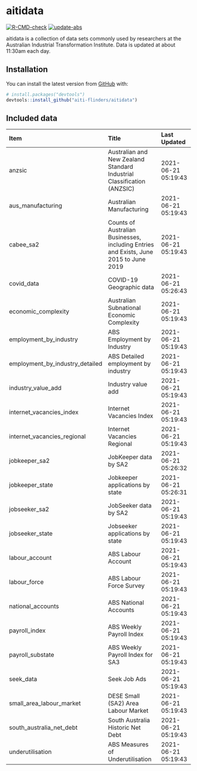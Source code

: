 
<!-- README.md is generated from README.Rmd. Please edit that file -->

# aitidata

<!-- badges: start -->

[![R-CMD-check](https://github.com/aiti-flinders/aitidata/actions/workflows/R-CMD-check.yaml/badge.svg)](https://github.com/aiti-flinders/aitidata/actions/workflows/R-CMD-check.yaml)
[![update-abs](https://github.com/aiti-flinders/aitidata/workflows/update-abs/badge.svg)](https://github.com/aiti-flinders/aitidata/actions)
<!-- badges: end -->

aitidata is a collection of data sets commonly used by researchers at
the Australian Industrial Transformation Institute. Data is updated at
about 11:30am each day.

## Installation

You can install the latest version from [GitHub](https://github.com/)
with:

``` r
# install.packages("devtools")
devtools::install_github("aiti-flinders/aitidata")
```

## Included data

| Item                               | Title                                                                                 | Last Updated        |
| :--------------------------------- | :------------------------------------------------------------------------------------ | :------------------ |
| anzsic                             | Australian and New Zealand Standard Industrial Classification (ANZSIC)                | 2021-06-21 05:19:43 |
| aus\_manufacturing                 | Australian Manufacturing                                                              | 2021-06-21 05:19:43 |
| cabee\_sa2                         | Counts of Australian Businesses, including Entries and Exists, June 2015 to June 2019 | 2021-06-21 05:19:43 |
| covid\_data                        | COVID-19 Geographic data                                                              | 2021-06-21 05:26:43 |
| economic\_complexity               | Australian Subnational Economic Complexity                                            | 2021-06-21 05:19:43 |
| employment\_by\_industry           | ABS Employment by Industry                                                            | 2021-06-21 05:19:43 |
| employment\_by\_industry\_detailed | ABS Detailed employment by industry                                                   | 2021-06-21 05:19:43 |
| industry\_value\_add               | Industry value add                                                                    | 2021-06-21 05:19:43 |
| internet\_vacancies\_index         | Internet Vacancies Index                                                              | 2021-06-21 05:19:43 |
| internet\_vacancies\_regional      | Internet Vacancies Regional                                                           | 2021-06-21 05:19:43 |
| jobkeeper\_sa2                     | JobKeeper data by SA2                                                                 | 2021-06-21 05:26:32 |
| jobkeeper\_state                   | Jobkeeper applications by state                                                       | 2021-06-21 05:26:31 |
| jobseeker\_sa2                     | JobSeeker data by SA2                                                                 | 2021-06-21 05:19:43 |
| jobseeker\_state                   | Jobseeker applications by state                                                       | 2021-06-21 05:19:43 |
| labour\_account                    | ABS Labour Account                                                                    | 2021-06-21 05:19:43 |
| labour\_force                      | ABS Labour Force Survey                                                               | 2021-06-21 05:19:43 |
| national\_accounts                 | ABS National Accounts                                                                 | 2021-06-21 05:19:43 |
| payroll\_index                     | ABS Weekly Payroll Index                                                              | 2021-06-21 05:19:43 |
| payroll\_substate                  | ABS Weekly Payroll Index for SA3                                                      | 2021-06-21 05:19:43 |
| seek\_data                         | Seek Job Ads                                                                          | 2021-06-21 05:19:43 |
| small\_area\_labour\_market        | DESE Small (SA2) Area Labour Market                                                   | 2021-06-21 05:19:43 |
| south\_australia\_net\_debt        | South Australia Historic Net Debt                                                     | 2021-06-21 05:19:43 |
| underutilisation                   | ABS Measures of Underutilisation                                                      | 2021-06-21 05:19:43 |
